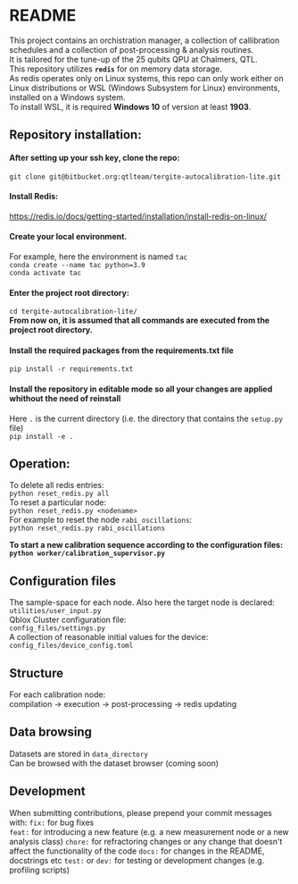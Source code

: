 # README #
This project contains an orchistration manager, a collection of callibration schedules and a collection of post-processing & analysis routines.  
It is tailored for the tune-up of the 25 qubits QPU at Chalmers, QTL.  
This repository utilizes **`redis`** for on memory data storage.  
As redis operates only on Linux systems, this repo can only work either on Linux distributions or WSL (Windows Subsystem for Linux) environments, installed on a Windows system.  
To install WSL, it is required **Windows 10** of version at least **1903**.

## Repository installation: ##
#### After setting up your ssh key, clone the repo:  ####
```git clone git@bitbucket.org:qtlteam/tergite-autocalibration-lite.git```

#### Install Redis: ####
https://redis.io/docs/getting-started/installation/install-redis-on-linux/  

#### Create your local environment.   ####
For example, here the environment is named `tac`  
```conda create --name tac python=3.9```  
```conda activate tac```

#### Enter the project root directory:  ####
```cd tergite-autocalibration-lite/```  
**From now on, it is assumed that all commands are executed from the project root directory.**


#### Install the required packages from the requirements.txt file ####
```pip install -r requirements.txt```

#### Install the repository in editable mode so all your changes are applied whithout the need of reinstall ####
Here `.` is the current directory (i.e. the directory that contains the `setup.py` file)  
```pip install -e .```

## Operation: ##
To delete all redis entries:  
```python reset_redis.py all```  
To reset a particular node:  
```python reset_redis.py <nodename>```  
For example to reset the node `rabi_oscillations`:  
```python reset_redis.py rabi_oscillations```

**To start a new calibration sequence according to the configuration files:**  
**```python worker/calibration_supervisor.py```**

## Configuration files
The sample-space for each node. Also here the target node is declared:  
`utilities/user_input.py`  
Qblox Cluster configuration file:  
`config_files/settings.py`  
A collection of reasonable initial values for the device:  
`config_files/device_config.toml`  

## Structure ##
For each calibration node:  
compilation -> execution -> post-processing -> redis updating

## Data browsing ##
Datasets are stored in `data_directory`  
Can be browsed with the dataset browser (coming soon)

## Development ##
When submitting  contributions, please prepend your commit messages with:
`fix:` for bug fixes  
`feat:` for introducing a new feature (e.g. a new measurement node or a new analysis class)
`chore:` for refractoring changes or any change that doesn't affect the functionality of the code
`docs:` for changes in the README, docstrings etc
`test:` or `dev:` for testing or development changes (e.g. profiling scripts)